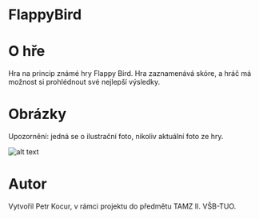 # FlappyBird

# O hře
Hra na princip známé hry Flappy Bird. Hra zaznamenává skóre, a hráč má možnost si prohlédnout své nejlepší výsledky.

# Obrázky
Upozornění: jedná se o ilustrační foto, nikoliv aktuální foto ze hry.

![alt text](https://ctrlv.cz/shots/2018/12/03/Z4sp.png)



# Autor
Vytvořil Petr Kocur, v rámci projektu do předmětu TAMZ II.
VŠB-TUO.
